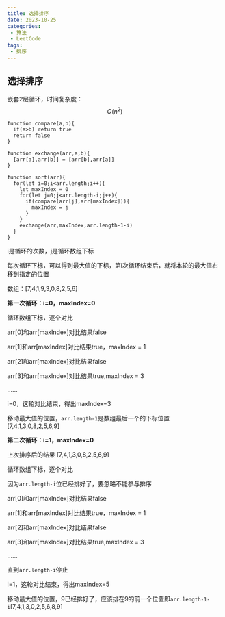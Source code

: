 ```yaml
---
title: 选择排序
date: 2023-10-25
categories:
 - 算法
 - LeetCode
tags:
 - 排序
---
```


## 选择排序

嵌套2层循环，时间复杂度：
$$
O(n^2)
$$

```js:{12,13,15,18}
function compare(a,b){
  if(a>b) return true
  return false
}

function exchange(arr,a,b){
  [arr[a],arr[b]] = [arr[b],arr[a]]
}

function sort(arr){
  for(let i=0;i<arr.length;i++){
  	let maxIndex = 0
    for(let j=0;j<arr.length-i;j++){
      if(compare(arr[j],arr[maxIndex])){
        maxIndex = j
      }
    }
    exchange(arr,maxIndex,arr.length-1-i)
  }
}
```

i是循环的次数，j是循环数组下标

每次循环下标，可以得到最大值的下标，第i次循环结束后，就将本轮的最大值右移到指定的位置

数组：[7,4,1,9,3,0,8,2,5,6]

**第一次循环：i=0，maxIndex=0**

循环数组下标，逐个对比

arr[0]和arr[maxIndex]对比结果false

arr[1]和arr[maxIndex]对比结果true，maxIndex = 1

arr[2]和arr[maxIndex]对比结果false

arr[3]和arr[maxIndex]对比结果true,maxIndex = 3

......

i=0，这轮对比结束，得出maxIndex=3

移动最大值的位置，`arr.length-1`是数组最后一个的下标位置 [7,4,1,3,0,8,2,5,6,9] 

**第二次循环：i=1，maxIndex=0**

上次排序后的结果 [7,4,1,3,0,8,2,5,6,9] 

循环数组下标，逐个对比

因为`arr.length-i`位已经排好了，要忽略不能参与排序

arr[0]和arr[maxIndex]对比结果false

arr[1]和arr[maxIndex]对比结果true，maxIndex = 1

arr[2]和arr[maxIndex]对比结果false

arr[3]和arr[maxIndex]对比结果true,maxIndex = 3

......

直到`arr.length-i`停止

i=1，这轮对比结束，得出maxIndex=5

移动最大值的位置，9已经排好了，应该排在9的前一个位置即`arr.length-1-i`[7,4,1,3,0,2,5,6,8,9] 

